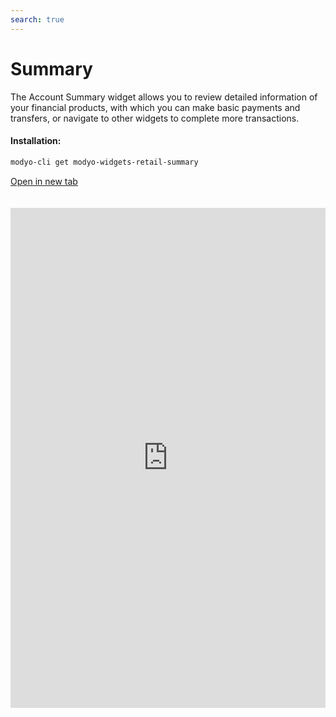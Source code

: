 ```yaml
---
search: true
---
```


# Summary

The Account Summary widget allows you to review detailed information of your financial products, with which you can make basic payments and transfers, or navigate to other widgets to complete more transactions.

#### Installation:

```bash
modyo-cli get modyo-widgets-retail-summary
```

[Open in new tab](https://widgets.modyo.com/retail/summary)

<iframe id="widgetFrame" src="https://widgets.modyo.com/retail/summary" width="100%" frameBorder="0" style="min-height:800px;overflow:auto;margin-top:20px;"/>

### Purpose

The Account Summary presents a customer's financial state within the different products they have with the financial institution (Accounts and Credit Cards).

Each summary presents financial information for a specific product both numerically and graphically.

#### Checking Account

The Checking Account section allows you to see an overview of the available balance amounts and gives you access to transactions such as transfers and movements.

| Feature    | Description                                                                              |
|:-----------------|:-----------------------------------------------------------------------------------------|
| Available Balance | Shows the total available balance in the checking account.                                 |
| Withdrawals     | Allows you to see the total withdrawals within the account.                                            |
| Deposits     | Shows the total credits or deposits made to an account.                  |
| Line of Credit | Displays the line of credit status of the account.                                   |
| Available Balance  | Displays the total available balance in the line of credit associated with the account.                   |
| Transfer       | Switches to the Transfer widget associated with the account.                                       |
| Transactions      | Switches to the Transfers History widget, to see each movement in detail. |

#### Savings Account

Savings Accounts have the same features as Checking Accounts. However, Savings Accounts are not associated with Lines of Credit, and display a list of recent activity instead.

| Feature       | Description                                                                                            |
|:--------------------|:-------------------------------------------------------------------------------------------------------|
| Balance available    | Displays the total available balance in the current account.                                              |
| Total Charges        | View the total charges for each account.                                                         |
| Total Fertilisers        | Displays the total number of credits or deposits that have been made to an account.                               |
| Last moves | Displays a list of the latest moves and charges made to the account, along with their amount and date. |
| Convey          | Derive to the Transfers Widget for each account.                                                     |
| Movements         | Please refer to the Account Movements Widget, to see each of them in detail.               |

#### Credit Cards

Each of the credit cards has its own graphic module, which allows you to see the details of each of them, its used and available amount and the latest moves.
In addition, it separates the national and international quota, including a graph that allows you to see in proportion what is used.

| Feature       | Description                                                                                                                                     |
|:--------------------|:------------------------------------------------------------------------------------------------------------------------------------------------|
| National amount      | Displays the national amount used and authorized, plus a graph indicating the first number in pesos versus the authorized total.        |
| International Amount | Displays the international amount used and authorized, plus a graph indicating the first number versus the authorized total in dollars. |
| Pay               | Please refer to the Card Payment Widget, where you can pay the billed amounts.                                                                 |
| Movements         | Go to the Card Moves Widget, to see each of them in detail.                                                       |

<script>

  export default {
    mounted() {

      function setIframeHeightCO(id, ht) {
          var ifrm = document.getElementById(id);
          if(ifrm) {
            ifrm.style.height = ht + 4 + "px";
          }
      }
      // iframed document sends its height using postMessage
      function handleDocHeightMsg(e) {
          // check origin
          if ( e.origin === 'https://widgets.modyo.com' ) {
              // parse data
              var data = JSON.parse( e.data );

              console.log('data:', data)
              // check data object
              if ( data['docHeight'] ) {
                  setIframeHeightCO( 'widgetFrame', data['docHeight'] );
              } else {
                  setIframeHeightCO( 'widgetFrame', 700 );
              }
          }
      }

      // assign message handler
      if ( window.addEventListener ) {
          window.addEventListener('message', handleDocHeightMsg, false);
      }
    }
  }

</script>
